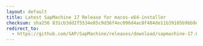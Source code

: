 ```yaml
---
layout: default
title: Latest SapMachine 17 Release for macos-x64-installer
checksum: sha256 831cb3dd2f5534e85c9d36f4ec096d4ac0f484de11b39105b9bb9d83fdffd5f5
redirect_to:
  - https://github.com/SAP/SapMachine/releases/download/sapmachine-17.0.11/sapmachine-jre-17.0.11_macos-x64_bin.dmg
---
```

